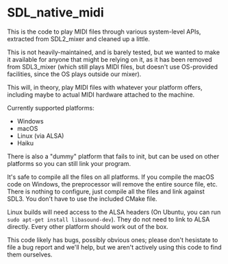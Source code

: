 # SDL_native_midi

This is the code to play MIDI files through various system-level APIs,
extracted from SDL2_mixer and cleaned up a little.

This is not heavily-maintained, and is barely tested, but we wanted to make it
available for anyone that might be relying on it, as it has been removed from
SDL3_mixer (which still plays MIDI files, but doesn't use OS-provided
facilities, since the OS plays outside our mixer).

This will, in theory, play MIDI files with whatever your platform offers,
including maybe to actual MIDI hardware attached to the machine.

Currently supported platforms:

- Windows
- macOS
- Linux (via ALSA)
- Haiku

There is also a "dummy" platform that fails to init, but can be used on other
platforms so you can still link your program.

It's safe to compile all the files on all platforms. If you compile the macOS
code on Windows, the preprocessor will remove the entire source file, etc.
There is nothing to configure, just compile all the files and link against
SDL3. You don't have to use the included CMake file.

Linux builds will need access to the ALSA headers (On Ubuntu, you can
run `sudo apt-get install libasound-dev`). They do not need to link to ALSA
directly. Every other platform should work out of the box.

This code likely has bugs, possibly obvious ones; please don't hesistate
to file a bug report and we'll help, but we aren't actively using this code
to find them ourselves.


